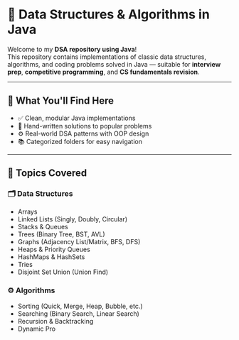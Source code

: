 # 📘 Data Structures & Algorithms in Java

Welcome to my **DSA repository using Java**!  
This repository contains implementations of classic data structures, algorithms, and coding problems solved in Java — suitable for **interview prep**, **competitive programming**, and **CS fundamentals revision**.

---

## 📌 What You'll Find Here

- ✅ Clean, modular Java implementations
- 🧠 Hand-written solutions to popular problems
- ⚙️ Real-world DSA patterns with OOP design
- 📚 Categorized folders for easy navigation

---

## 🧾 Topics Covered

### 🗂️ Data Structures
- Arrays
- Linked Lists (Singly, Doubly, Circular)
- Stacks & Queues
- Trees (Binary Tree, BST, AVL)
- Graphs (Adjacency List/Matrix, BFS, DFS)
- Heaps & Priority Queues
- HashMaps & HashSets
- Tries
- Disjoint Set Union (Union Find)

### ⚙️ Algorithms
- Sorting (Quick, Merge, Heap, Bubble, etc.)
- Searching (Binary Search, Linear Search)
- Recursion & Backtracking
- Dynamic Pro
